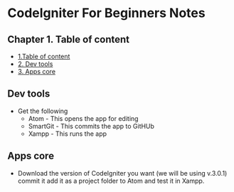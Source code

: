 # CodeIgniter For Beginners Notes

## <a name="1. Table-of-Content"></a>Chapter 1. Table of content

- [1.Table of content](#1)
- [2. Dev tools](#2)
- [3. Apps core](#3)
  

## <a name="2"></a> Dev tools

- Get the following
  - Atom - This opens the app for editing
  - SmartGit - This commits the app to GitHUb
  - Xampp - This runs the app
  
## <a name="3"></a> Apps core

- Download the version of CodeIgniter you want (we will be using v.3.0.1) commit it add it as a project folder to Atom and test it in Xampp.


